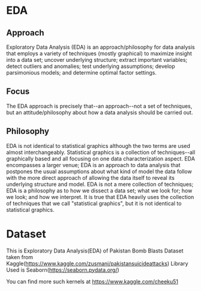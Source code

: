 # EDA

## Approach
Exploratory Data Analysis (EDA) is an approach/philosophy for data analysis that employs a variety of techniques (mostly graphical) to
maximize insight into a data set;
uncover underlying structure;
extract important variables;
detect outliers and anomalies;
test underlying assumptions;
develop parsimonious models; and
determine optimal factor settings.

## Focus	
The EDA approach is precisely that--an approach--not a set of techniques, but an attitude/philosophy about how a data analysis should be carried out.

## Philosophy

EDA is not identical to statistical graphics although the two terms are used almost interchangeably. Statistical graphics is a collection of techniques--all graphically based and all focusing on one data characterization aspect. EDA encompasses a larger venue; EDA is an approach to data analysis that postpones the usual assumptions about what kind of model the data follow with the more direct approach of allowing the data itself to reveal its underlying structure and model. EDA is not a mere collection of techniques; EDA is a philosophy as to how we dissect a data set; what we look for; how we look; and how we interpret. It is true that EDA heavily uses the collection of techniques that we call "statistical graphics", but it is not identical to statistical graphics.



# Dataset
This is Exploratory Data Analysis(EDA) of Pakistan Bomb Blasts Dataset taken from Kaggle(https://www.kaggle.com/zusmani/pakistansuicideattacks)
Library Used is Seaborn(https://seaborn.pydata.org/)

You can find more such kernels at
https://www.kaggle.com/cheeku51
